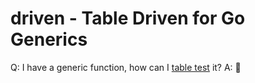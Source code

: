 # driven - Table Driven for Go Generics

Q: I have a generic function, how can I [table test][tt] it?
A: 🤷

[tt]: https://dave.cheney.net/2019/05/07/prefer-table-driven-tests

